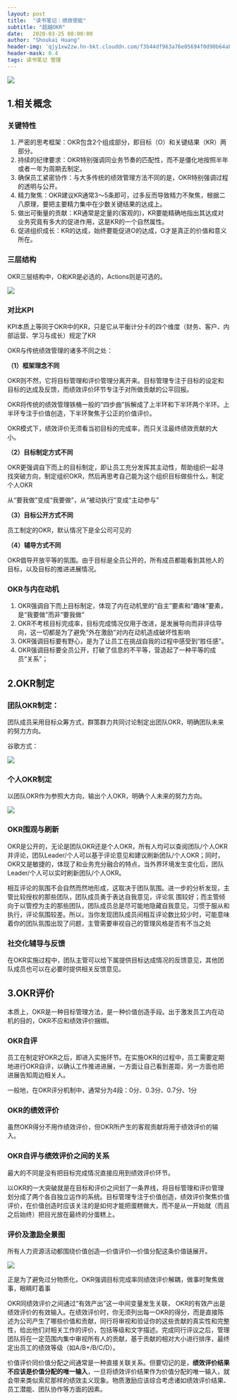 ```yaml
---
layout: post
title:  "读书笔记：绩效使能"
subtitle: "超越OKR"
date:   2020-03-25 08:00:00
author: "Shoukai Huang"
header-img: 'qjy1xw2zw.hn-bkt.clouddn.com/f3b44df963a76e05694f0d90b64ab38c.jpg'
header-mask: 0.4
tags: 读书笔记 管理
---
```


![](http://qjy1xw2zw.hn-bkt.clouddn.com/ac928de58e49074376fdb86075348b25.jpg)

## 1.相关概念

### 关键特性

1. 严密的思考框架：OKR包含2个组成部分，即目标（O）和关键结果（KR）两部分。
2. 持续的纪律要求：OKR特别强调同业务节奏的匹配性，而不是僵化地按照半年或者一年为周期去制定。
3. 确保员工紧密协作：与大多传统的绩效管理方法不同的是，OKR特别强调过程的透明与公开。
4. 精力聚焦：OKR建议KR通常3～5条即可，过多反而导致精力不聚焦，根据二八原理，要把主要精力集中在少数关键结果的达成上。
5. 做出可衡量的贡献：KR通常是定量的(客观的)，KR要能精确地指出其达成对业务究竟有多大的促进作用，这是KR的一个自然属性。
6. 促进组织成长：KR的达成，始终要能促进O的达成，O才是真正的价值和意义所在。


### 三层结构

OKR三层结构中，O和KR是必选的，Actions则是可选的。

![](http://qjy1xw2zw.hn-bkt.clouddn.com/21da8b29df4ac8d9df33ab82cfb48d07.jpg)

### 对比KPI

KPI本质上等同于OKR中的KR，只是它从平衡计分卡的四个维度（财务、客户、内部运营、学习与成长）规定了KR

OKR与传统绩效管理的诸多不同之处：

**（1）框架理念不同**

OKR则不然，它将目标管理和评价管理分离开来。目标管理专注于目标的设定和目标的达成及反馈，而绩效评价环节专注于对所做贡献的公平回报。

OKR将传统的绩效管理铁桶一般的“四步曲”拆解成了上半环和下半环两个半环。上半环专注于价值创造，下半环聚焦于公正的价值评价。

OKR模式下，绩效评价无须看当初目标的完成率，而只关注最终绩效贡献的大小。

**（2）目标制定方式不同**

OKR更强调自下而上的目标制定，即让员工充分发挥其主动性，帮助组织一起寻找突破方向，制定组织OKR，然后再思考自己能为这个组织目标做些什么，制定个人OKR

从“要我做”变成“我要做”，从“被动执行”变成“主动参与”

**（3）目标公开方式不同**

员工制定的OKR，默认情况下是全公司可见的

**（4）辅导方式不同**

OKR倡导开放平等的氛围。由于目标是全员公开的，所有成员都能看到其他人的目标，以及目标的推进进展情况。

### OKR与内在动机

1. OKR强调自下而上目标制定，体现了内在动机里的“自主”要素和“趣味”要素，是“我要做”而非“要我做”
2. OKR不考核目标完成率，目标完成情况仅用于改进，是发展导向而非评估导向，这一切都是为了避免“外在激励”对内在动机造成破坏性影响
3. OKR强调目标要有野心，是为了让员工在挑战自我的过程中感受到“胜任感”。
4. OKR强调目标要全员公开，打破了信息的不平等，营造起了一种平等的成员“关系”；

## 2.OKR制定


### 团队OKR制定：

团队成员采用目标众筹方式，群策群力共同讨论制定出团队OKR，明确团队未来的努力方向。

谷歌方式：

![](http://qjy1xw2zw.hn-bkt.clouddn.com/a63d90d40391c28c355b938c559ecab3.jpg)


### 个人OKR制定

以团队OKR作为参照大方向，输出个人OKR，明确个人未来的努力方向。

![](http://qjy1xw2zw.hn-bkt.clouddn.com/03bfecaf24235f09cebe531feddadc54.jpg)

### OKR围观与刷新

OKR是公开的，无论是团队OKR还是个人OKR，所有人均可以查阅团队/个人OKR并评论，团队Leader/个人可以基于评论意见和建议刷新团队/个人OKR；同时，OKR又是敏捷的，体现了和业务充分融合的特点，当外界环境发生变化后，团队Leader/个人可以实时刷新团队/个人OKR。

相互评论的氛围不会自然而然地形成，这取决于团队氛围。进一步的分析发现，主管比较授权的那些团队，团队成员勇于表达自我意见，评论氛
围较好；而主管倾向于以管控为主的那些团队，团队成员总是尽可能地隐藏自我意见，习惯于服从和执行，评论氛围较差。所以，当你发现团队成员间相互评论数比较少时，可能意味着你的团队氛围出现了问题，主管需要审视自己的管理风格是否有不当之处

### 社交化辅导与反馈

在OKR实施过程中，团队主管可以给下属提供目标达成情况的反馈意见，其他团队成员也可以在必要时提供相关反馈意见。


## 3.OKR评价

本质上，OKR是一种目标管理方法，是一种价值创造手段。出于激发员工内在动机的目的，OKR不应和绩效评价捆绑。

### OKR自评

员工在制定好OKR之后，即进入实施环节。在实施OKR的过程中，员工需要定期地进行OKR自评，以确认工作推进进展，一方面让自己看到差距，另一方面也把进展告知周边相关人。

一般地，在OKR评分机制中，通常分为4段：0分、0.3分、0.7分、1分

### OKR的绩效评价

虽然OKR得分不用作绩效评价，但OKR所产生的客观贡献将用于绩效评价的输入。

### OKR自评与绩效评价之间的关系

最大的不同是没有把目标完成情况直接应用到绩效评价环节。

以OKR的一大突破就是在目标和评价之间划了一条界线，将目标管理和评价管理划分成了两个各自独立运作的系统。目标管理专注于价值创造，绩效评价聚焦价值评价，在价值创造时应该关注的是如何才能把蛋糕做大，而不是从一开始就（而且之后始终）把目光放在最终的分蛋糕上。


### 评价及激励全景图

所有人力资源活动都围绕价值创造—价值评价—价值分配这条价值链展开。

![](http://qjy1xw2zw.hn-bkt.clouddn.com/883f5ebca543c235c9de26e966d70630.jpg)

正是为了避免过分物质化，OKR强调目标完成率同绩效评价解耦，做事时聚焦做事，眼睛盯着事

OKR同绩效评价之间通过“有效产出”这一中间变量发生关联，
OKR的有效产出是绩效评价的有效输入。在绩效评价时，你无须列出每一OKR的得分，而是直接陈述为公司产生了哪些价值和贡献，同行将审视和验证你的这些贡献的真实性和完整性，给出他们对相关工作的评价，包括等级和文字描述。完成同行评议之后，管理团队将在一定范围内集中审视所有人的贡献，基于贡献的相对大小进行排序，最终定出员工的绩效等级（如A/B+/B/C/D）。

价值评价同价值分配之间通常是一种直接关联关系。但要切记的是，**绩效评价结果不应该是价值分配的唯一输入**，一旦将绩效评价结果作为价值分配的唯一输入，就会带来类似索尼那样的绩效主义现象。物质激励应该综合考虑诸如绩效评价结果、员工潜能、团队协作等方面的因素。


